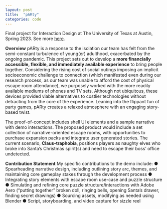```yaml
---
layout: post
title:  "pARty"
categories: code
---
```

Final project for Interaction Design at The University of Texas at Austin, Spring 2023. See more [here]([https://ekmaus19.itch.io/vrzen](https://uxfol.io/home/portfolios/ohhecktech)https://uxfol.io/home/portfolios/ohhecktech).

**Overview**
pARty is a response to the isolation our team has felt from the semi-constant turbulence of young(er) adulthood, exacerbated by the ongoing pandemic. This project sets out to develop a **more
financially accessible, flexible, and immediately available experience** to bring people together. Considering the rising cost of social outings imposing an implicit socioeconomic challenge to connection (which manifested even during our research process, as our team was unable to afford the cost of physical escape room attendance), we purposely worked with the more readily available mediums of phones and TV sets. Although not ubiquitous, these devices provided viable alternatives to costlier technologies without detracting from the core of the experience. Leaning into the flippant fun of party games, pARty creates a relaxed atmosphere with an engaging story-based twist.

The proof-of-concept includes shell UI elements and a sample narrative with demo interactions. The proposed product would include a set collection of narrative-oriented escape rooms, with opportunities to purchase expansion packs and integrate user generated stories. The current scenario, **Claus-traphobia**, positions players as naughty elves who broke into Santa’s Christmas spirit(s) and need to escape their boss’ office undetected.

**Contribution Statement**
My specific contributions to the demo include:
● Spearheading narrative design, including outlining story arc, themes, and maintaining core gameplay stakes through the development process
● Integrating story elements with escape room use-case and puzzle structure
● Simulating and refining core puzzle structure/interactions with Adobe Aero (“putting together” broken doll, ringing bells, opening Santa’s drawer, finding secret drawings)
● Sourcing assets, modifying as needed using Blender
● Script, storyboarding, and video capture for sizzle reel
